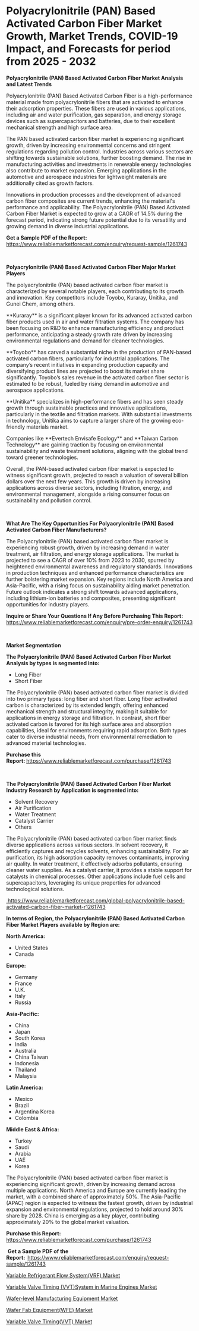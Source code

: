 <p><h1>Polyacrylonitrile (PAN) Based Activated Carbon Fiber Market Growth, Market Trends, COVID-19 Impact, and Forecasts for period from 2025 - 2032</h1></p><p><strong>Polyacrylonitrile (PAN) Based Activated Carbon Fiber Market Analysis and Latest Trends</strong></p>
<p><p>Polyacrylonitrile (PAN) Based Activated Carbon Fiber is a high-performance material made from polyacrylonitrile fibers that are activated to enhance their adsorption properties. These fibers are used in various applications, including air and water purification, gas separation, and energy storage devices such as supercapacitors and batteries, due to their excellent mechanical strength and high surface area. </p><p>The PAN based activated carbon fiber market is experiencing significant growth, driven by increasing environmental concerns and stringent regulations regarding pollution control. Industries across various sectors are shifting towards sustainable solutions, further boosting demand. The rise in manufacturing activities and investments in renewable energy technologies also contribute to market expansion. Emerging applications in the automotive and aerospace industries for lightweight materials are additionally cited as growth factors. </p><p>Innovations in production processes and the development of advanced carbon fiber composites are current trends, enhancing the material's performance and applicability. The Polyacrylonitrile (PAN) Based Activated Carbon Fiber Market is expected to grow at a CAGR of 14.5% during the forecast period, indicating strong future potential due to its versatility and growing demand in diverse industrial applications.</p></p>
<p><strong>Get a Sample PDF of the Report:&nbsp;</strong> <a href="https://www.reliablemarketforecast.com/enquiry/request-sample/1261743?utm_campaign=1899&utm_medium=2&utm_source=Github&utm_content=ia&utm_term=28022025&utm_id=polyacrylonitrile-pan-based-activated-carbon-fiber">https://www.reliablemarketforecast.com/enquiry/request-sample/1261743</a></p>
<p>&nbsp;</p>
<p><strong>Polyacrylonitrile (PAN) Based Activated Carbon Fiber Major Market Players</strong></p>
<p><p>The polyacrylonitrile (PAN) based activated carbon fiber market is characterized by several notable players, each contributing to its growth and innovation. Key competitors include Toyobo, Kuraray, Unitika, and Gunei Chem, among others.</p><p>**Kuraray** is a significant player known for its advanced activated carbon fiber products used in air and water filtration systems. The company has been focusing on R&D to enhance manufacturing efficiency and product performance, anticipating a steady growth rate driven by increasing environmental regulations and demand for cleaner technologies.</p><p>**Toyobo** has carved a substantial niche in the production of PAN-based activated carbon fibers, particularly for industrial applications. The company’s recent initiatives in expanding production capacity and diversifying product lines are projected to boost its market share significantly. Toyobo’s sales revenue in the activated carbon fiber sector is estimated to be robust, fueled by rising demand in automotive and aerospace applications.</p><p>**Unitika** specializes in high-performance fibers and has seen steady growth through sustainable practices and innovative applications, particularly in the textile and filtration markets. With substantial investments in technology, Unitika aims to capture a larger share of the growing eco-friendly materials market.</p><p>Companies like **Evertech Envisafe Ecology** and **Taiwan Carbon Technology** are gaining traction by focusing on environmental sustainability and waste treatment solutions, aligning with the global trend toward greener technologies.</p><p>Overall, the PAN-based activated carbon fiber market is expected to witness significant growth, projected to reach a valuation of several billion dollars over the next few years. This growth is driven by increasing applications across diverse sectors, including filtration, energy, and environmental management, alongside a rising consumer focus on sustainability and pollution control.</p></p>
<p>&nbsp;</p>
<p><strong>What Are The Key Opportunities For Polyacrylonitrile (PAN) Based Activated Carbon Fiber Manufacturers?</strong></p>
<p><p>The Polyacrylonitrile (PAN) based activated carbon fiber market is experiencing robust growth, driven by increasing demand in water treatment, air filtration, and energy storage applications. The market is projected to see a CAGR of over 10% from 2023 to 2030, spurred by heightened environmental awareness and regulatory standards. Innovations in production techniques and enhanced performance characteristics are further bolstering market expansion. Key regions include North America and Asia-Pacific, with a rising focus on sustainability aiding market penetration. Future outlook indicates a strong shift towards advanced applications, including lithium-ion batteries and composites, presenting significant opportunities for industry players.</p></p>
<p><strong>Inquire or Share Your Questions If Any Before Purchasing This Report:</strong> <a href="https://www.reliablemarketforecast.com/enquiry/pre-order-enquiry/1261743?utm_campaign=1899&utm_medium=2&utm_source=Github&utm_content=ia&utm_term=28022025&utm_id=polyacrylonitrile-pan-based-activated-carbon-fiber">https://www.reliablemarketforecast.com/enquiry/pre-order-enquiry/1261743</a></p>
<p>&nbsp;</p>
<p><strong>Market Segmentation</strong></p>
<p><strong>The Polyacrylonitrile (PAN) Based Activated Carbon Fiber Market Analysis by types is segmented into:</strong></p>
<p><ul><li>Long Fiber</li><li>Short Fiber</li></ul></p>
<p><p>The Polyacrylonitrile (PAN) based activated carbon fiber market is divided into two primary types: long fiber and short fiber. Long fiber activated carbon is characterized by its extended length, offering enhanced mechanical strength and structural integrity, making it suitable for applications in energy storage and filtration. In contrast, short fiber activated carbon is favored for its high surface area and absorption capabilities, ideal for environments requiring rapid adsorption. Both types cater to diverse industrial needs, from environmental remediation to advanced material technologies.</p></p>
<p><strong>Purchase this Report:&nbsp;</strong><a href="https://www.reliablemarketforecast.com/purchase/1261743?utm_campaign=1899&utm_medium=2&utm_source=Github&utm_content=ia&utm_term=28022025&utm_id=polyacrylonitrile-pan-based-activated-carbon-fiber">https://www.reliablemarketforecast.com/purchase/1261743</a></p>
<p>&nbsp;</p>
<p><strong>The Polyacrylonitrile (PAN) Based Activated Carbon Fiber Market Industry Research by Application is segmented into:</strong></p>
<p><ul><li>Solvent Recovery</li><li>Air Purification</li><li>Water Treatment</li><li>Catalyst Carrier</li><li>Others</li></ul></p>
<p><p>The Polyacrylonitrile (PAN) based activated carbon fiber market finds diverse applications across various sectors. In solvent recovery, it efficiently captures and recycles solvents, enhancing sustainability. For air purification, its high adsorption capacity removes contaminants, improving air quality. In water treatment, it effectively adsorbs pollutants, ensuring cleaner water supplies. As a catalyst carrier, it provides a stable support for catalysts in chemical processes. Other applications include fuel cells and supercapacitors, leveraging its unique properties for advanced technological solutions.</p></p>
<p><a href="https://www.reliablemarketforecast.com/global-polyacrylonitrile-based-activated-carbon-fiber-market-r1261743?utm_campaign=1899&utm_medium=2&utm_source=Github&utm_content=ia&utm_term=28022025&utm_id=polyacrylonitrile-pan-based-activated-carbon-fiber">&nbsp;https://www.reliablemarketforecast.com/global-polyacrylonitrile-based-activated-carbon-fiber-market-r1261743</a></p>
<p><strong>In terms of Region, the Polyacrylonitrile (PAN) Based Activated Carbon Fiber Market Players available by Region are:</strong></p>
<p>
    <p> <strong> North America: </strong>
        <ul>
            <li>United States</li>
            <li>Canada</li>
        </ul>
        </p> 
    <p> <strong> Europe: </strong>
        <ul>
            <li>Germany</li>
            <li>France</li>
            <li>U.K.</li>
            <li>Italy</li>
            <li>Russia</li>
        </ul>
        </p> 
    <p> <strong> Asia-Pacific: </strong>
        <ul>
            <li>China</li>
            <li>Japan</li>
            <li>South Korea</li>
            <li>India</li>
            <li>Australia</li>
            <li>China Taiwan</li>
            <li>Indonesia</li>
            <li>Thailand</li>
            <li>Malaysia</li>
        </ul>
        </p> 
    <p> <strong> Latin America: </strong>
        <ul>
            <li>Mexico</li>
            <li>Brazil</li>
            <li>Argentina Korea</li>
            <li>Colombia</li>
        </ul>
        </p> 
    <p> <strong> Middle East & Africa: </strong>
        <ul>
            <li>Turkey</li>
            <li>Saudi</li>
            <li>Arabia</li>
            <li>UAE</li>
            <li>Korea</li>
        </ul>
    </p>
    </p>
<p><p>The Polyacrylonitrile (PAN) based activated carbon fiber market is experiencing significant growth, driven by increasing demand across multiple applications. North America and Europe are currently leading the market, with a combined share of approximately 50%. The Asia-Pacific (APAC) region is expected to witness the fastest growth, driven by industrial expansion and environmental regulations, projected to hold around 30% share by 2028. China is emerging as a key player, contributing approximately 20% to the global market valuation.</p></p>
<p><strong>Purchase this Report: </strong><a href="https://www.reliablemarketforecast.com/purchase/1261743?utm_campaign=1899&utm_medium=2&utm_source=Github&utm_content=ia&utm_term=28022025&utm_id=polyacrylonitrile-pan-based-activated-carbon-fiber">https://www.reliablemarketforecast.com/purchase/1261743</a></p>
<p>&nbsp;<strong>Get a Sample PDF of the Report:&nbsp;&nbsp;</strong><a href="https://www.reliablemarketforecast.com/enquiry/request-sample/1261743?utm_campaign=1899&utm_medium=2&utm_source=Github&utm_content=ia&utm_term=28022025&utm_id=polyacrylonitrile-pan-based-activated-carbon-fiber">https://www.reliablemarketforecast.com/enquiry/request-sample/1261743</a></p>
<p><strong></strong></p>
<p><p><a href="https://github.com/cezilfinerv9/Market-Research-Report-List-1/blob/main/variable-refrigerant-flow-systemvrf-market.md?utm_campaign=1899&utm_medium=2&utm_source=Github&utm_content=ia&utm_term=28022025&utm_id=polyacrylonitrile-pan-based-activated-carbon-fiber">Variable Refrigerant Flow System(VRF) Market</a></p><p><a href="https://github.com/syskamazucqa/Market-Research-Report-List-1/blob/main/variable-valve-timing-vvtsystem-in-marine-engines-market.md?utm_campaign=1899&utm_medium=2&utm_source=Github&utm_content=ia&utm_term=28022025&utm_id=polyacrylonitrile-pan-based-activated-carbon-fiber">Variable Valve Timing (VVT)System in Marine Engines Market</a></p><p><a href="https://github.com/tandepinho3p/Market-Research-Report-List-1/blob/main/wafer-level-manufacturing-equipment-market.md?utm_campaign=1899&utm_medium=2&utm_source=Github&utm_content=ia&utm_term=28022025&utm_id=polyacrylonitrile-pan-based-activated-carbon-fiber">Wafer-level Manufacturing Equipment Market</a></p><p><a href="https://github.com/bhuraoutenc8/Market-Research-Report-List-1/blob/main/wafer-fab-equipmentwfe-market.md?utm_campaign=1899&utm_medium=2&utm_source=Github&utm_content=ia&utm_term=28022025&utm_id=polyacrylonitrile-pan-based-activated-carbon-fiber">Wafer Fab Equipment(WFE) Market</a></p><p><a href="https://github.com/lelkohydesyj/Market-Research-Report-List-1/blob/main/variable-valve-timingvvt-market.md?utm_campaign=1899&utm_medium=2&utm_source=Github&utm_content=ia&utm_term=28022025&utm_id=polyacrylonitrile-pan-based-activated-carbon-fiber">Variable Valve Timing(VVT) Market</a></p></p>